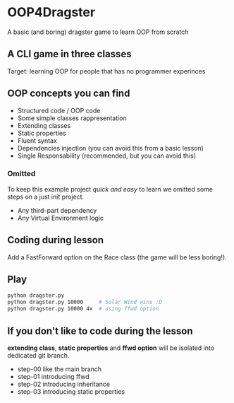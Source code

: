 # OOP4Dragster
A basic (and boring) dragster game to learn OOP from scratch

## A CLI game in three classes
Target: learning OOP for people that has no programmer experinces

## OOP concepts you can find

* Structured code / OOP code
* Some simple classes rappresentation
* Extending classes
* Static properties
* Fluent syntax
* Dependencies injection (you can avoid this from a basic lesson)
* Single Responsability (recommended, but you can avoid this)

### Omitted

To keep this example project _quick and easy_ to learn we omitted some steps on a just init project.

* Any third-part dependency
* Any Virtual Environment logic

## Coding during lesson
Add a FastForward option on the Race class (the game will be less boring!).

## Play

```bash
python dragster.py
python dragster.py 10000     # Solar Wind wins :D
python dragster.py 10000 4x  # using ffwd option
```

## If you don't like to code during the lesson

**extending class**, **static properties** and **ffwd option** will be isolated into dedicated git branch.

* step-00 like the main branch
* step-01 introducing ffwd
* step-02 introducing inheritance
* step-03 introducing static properties
